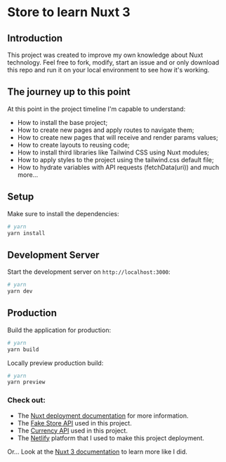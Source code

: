 # Store to learn Nuxt 3

## Introduction

This project was created to improve my own knowledge about Nuxt technology. Feel free to fork, modify, start an issue and or only 
download this repo and run it on your local environment to see how it's working.

## The journey up to this point

At this point in the project timeline I'm capable to understand:
- How to install the base project;
- How to create new pages and apply routes to navigate them;
- How to create new pages that will receive and render params values;
- How to create layouts to reusing code;
- How to install third libraries like Tailwind CSS using Nuxt modules;
- How to apply styles to the project using the tailwind.css default file; 
- How to hydrate variables with API requests (fetchData(uri)) and much more...

## Setup

Make sure to install the dependencies:

```bash
# yarn
yarn install
```

## Development Server

Start the development server on `http://localhost:3000`:

```bash
# yarn
yarn dev
```

## Production

Build the application for production:

```bash
# yarn
yarn build
```

Locally preview production build:

```bash
# yarn
yarn preview
```

### Check out: 
- The [Nuxt deployment documentation](https://nuxt.com/docs/getting-started/deployment) for more information.
- The [Fake Store API](https://fakestoreapi.com/) used in this project.
- The [Currency API](https://currencyapi.com/) used in this project.
- The [Netlify](https://www.netlify.com/) platform that I used to make this project deployment.

Or... Look at the [Nuxt 3 documentation](https://nuxt.com/docs/getting-started/introduction) to learn more like I did.